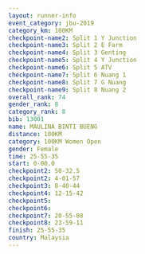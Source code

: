 ```yaml
---
layout: runner-info 
event_category: jbu-2019 
category_km: 100KM 
checkpoint-name2: Split 1 Y Junction  
checkpoint-name3: Split 2 E Farm  
checkpoint-name4: Split 3 Genting  
checkpoint-name5: Split 4 Y Junction 
checkpoint-name6: Split 5 ATV 
checkpoint-name7: Split 6 Nuang 1 
checkpoint-name8: Split 7 G Nuang 
checkpoint-name9: Split 8 Nuang 2 
overall_rank: 74
gender_rank: 8
category_rank: 8
bib: 13001
name: MAULINA BINTI BUENG
distance: 100KM
category: 100KM Women Open
gender: Female
time: 25-55-35
start: 0-00.0
checkpoint2: 50-32.5
checkpoint2: 4-01-57
checkpoint3: 8-40-44
checkpoint4: 12-15-42
checkpoint5: 
checkpoint6: 
checkpoint7: 20-55-08
checkpoint8: 23-59-11
finish: 25-55-35
country: Malaysia
---
```

